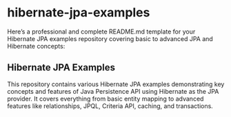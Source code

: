 # hibernate-jpa-examples
Here’s a professional and complete README.md template for your Hibernate JPA examples repository covering basic to advanced JPA and Hibernate concepts:
## Hibernate JPA Examples
This repository contains various Hibernate JPA examples demonstrating key concepts and features of Java Persistence API using Hibernate as the JPA provider. It covers everything from basic entity mapping to advanced features like relationships, JPQL, Criteria API, caching, and transactions.
